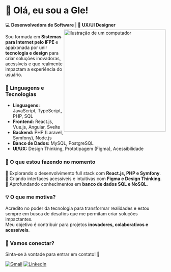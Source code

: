 
# 👋 Olá, eu sou a Gle!  
💻 **Desenvolvedora de Software** | 🎨 **UX/UI Designer**  <img src="https://github.com/user-attachments/assets/383ce2ab-59cf-46be-8dba-21dca9015537" alt="ilustração de um computador" min-width="320px" max-width="320px" width="320px" align="right">

Sou formada em **Sistemas para Internet pelo IFPE** e apaixonada por unir **tecnologia e design** para criar soluções inovadoras, acessíveis e que realmente impactam a experiência do usuário.  


### 🦄 Linguagens e Tecnologias  

- **Linguagens:** JavaScript, TypeScript, PHP, SQL
- **Frontend:** React.js, Vue.js, Angular, Svelte  
- **Backend:** PHP (Laravel, Symfony), Node.js  
- **Banco de Dados:** MySQL, PostgreSQL  
- **UI/UX:** Design Thinking, Prototipagem (Figma), Acessibilidade  

### 🚀 O que estou fazendo no momento  

📌 Explorando o desenvolvimento full stack com **React.js, PHP e Symfony**.  
📌 Criando interfaces acessíveis e intuitivas com **Figma e Design Thinking**.  
📌 Aprofundando conhecimentos em **banco de dados SQL e NoSQL**.  



### 💡 O que me motiva?  

Acredito no poder da tecnologia para transformar realidades e estou sempre em busca de desafios que me permitam criar soluções impactantes.  
Meu objetivo é contribuir para projetos **inovadores, colaborativos e acessíveis**.  

### 💌 Vamos conectar?  
Sinta-se à vontade para entrar em contato! 🚀  


<p align="left">
  <a href="mailto: gleicianegaldino25@gmail.com" title="Gmail">
  <img src="https://img.shields.io/badge/-Gmail-FF0000?style=flat-square&labelColor=FF0000&logo=gmail&logoColor=white&link=LINK-DO-SEU-GMAIL" alt="Gmail"/></a>
  <a href="https://www.linkedin.com/in/gleiciane-galdino/" title="LinkedIn">
  <img src="https://img.shields.io/badge/-Linkedin-0e76a8?style=flat-square&logo=Linkedin&logoColor=white&link=LINK-DO-SEU-LINKEDIN" alt="LinkedIn"/></a>
</p>


<!--<div>
<a href="https://github.com/gleicianegaldino">
<img height="180em" src="https://github-readme-stats.vercel.app/api/top-langs/?username=gleicianegaldino&layout=compact&langs_count=7&theme=dracula"/>
<img height="180em" src="https://github-readme-stats.vercel.app/api?username=gleicianegaldino&show_icons=true&theme=dracula&include_all_commits=true&count_private=true"/>
</div>-->


  
  
<!--### Contatos:

<div>
<a href = "mailto: gleicianegaldino25@gmail.com"><img src="https://img.shields.io/badge/Gmail-D14836?style=for-the-badge&logo=gmail&logoColor=white" target="_blank"></a>
<a href="https://www.linkedin.com/in/gleiciane-galdino/" target="_blank"><img src="https://img.shields.io/badge/-LinkedIn-%230077B5?style=for-the-badge&logo=linkedin&logoColor=white" target="_blank"></a>   
</div>-->
